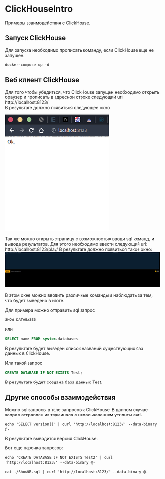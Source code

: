 # ClickHouseIntro
Примеры взаимодействия с ClickHouse.

## Запуск ClickHouse
Для запуска необходимо прописать команду, если ClickHouse еще не запущен.
```shell
docker-compose up -d
```

## Веб клиент ClickHouse
Для того чтобы убедиться, что ClickHouse запущен необходимо открыть браузер
и прописать в адресной строке следующий uri http://localhost:8123/ \
В результате должно появиться следующее окно

![img.png](../pictures/ClickHouseResponse.png)

Так же можно открыть страницу с возможностью вводи sql команд, и вывода результатов.
Для этого необходимо ввести следующий url: http://localhost:8123/play/
В результате должно появиться такое окно: 
![img.png](../pictures/ClickHouseClient.png)

В этом окне можно вводить различные команды и наблюдать за тем, что будет выведено в итоге.

Для примера можно отправить sql запрос
```sql
SHOW DATABASES
```
или 
```sql
SELECT name FROM system.databases
```
В результате будет выведен список названий существующих баз данных в ClickHouse.

Или такой запрос 
```sql
CREATE DATABASE IF NOT EXISTS Test;
```
В результате будет создана база данных Test.

## Другие способы взаимодействия
Можно sql запросы в теле запросов к ClickHouse. 
В данном случае запрос отправлен из терминала с использованием утилиты curl.

```shell
echo 'SELECT version()' | curl 'http://localhost:8123/' --data-binary @-
```
В результате выводится версия ClickHouse.

Вот еще парочка запросов:
```shell
echo 'CREATE DATABASE IF NOT EXISTS Test2' | curl 'http://localhost:8123/' --data-binary @-
```
```shell
cat ./ShowDB.sql | curl 'http://localhost:8123/' --data-binary @-
```
